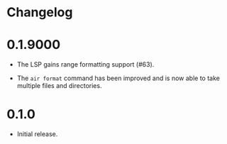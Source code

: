 # Changelog

# 0.1.9000

- The LSP gains range formatting support (#63).

- The `air format` command has been improved and is now able to take multiple files and directories.


# 0.1.0

- Initial release.
